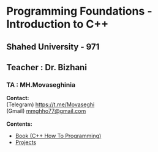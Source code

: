 # Programming Foundations - Introduction to C++
## Shahed University - 971
## Teacher : Dr. Bizhani
### TA : MH.Movaseghinia
**Contact:** 
<br />
    (Telegram) https://t.me/Movaseghi
<br />
    (Gmail) mmghho77@gmail.com
<br />
<br />
**Contents:**
* [Book (C++ How To Programming)](https://github.com/MMovasaghi/Introduction-to-cpp/tree/master/Book)
* [Projects](https://github.com/MMovasaghi/Introduction-to-cpp/tree/master/Documentation)

